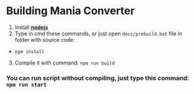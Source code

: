 # Building Mania Converter
1. Install [**nodejs**](https://nodejs.org)
2. Type in cmd these commands, or just open `docs/prebuild.bat` file in folder with source code:
- `npm install`
3. Compile it with command: `npm run build`
### You can run script without compiling, just type this command: `npm run start`